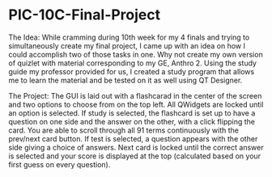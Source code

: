 # PIC-10C-Final-Project

The Idea:
While cramming during 10th week for my 4 finals and trying to simultaneously create my final project, I came up with an idea
on how I could accomplish two of those tasks in one.  Why not create my own version of quizlet with material corresponding to my GE, 
Anthro 2.  Using the study guide my professor provided for us, I created a study program that allows me to learn the material and be
tested on it as well using QT Designer.

The Project:
The GUI is laid out with a flashcarad in the center of the screen and two options to choose from on the top left.  All QWidgets are
locked until an option is selected.  If study is selected, the flashcard is set up to have a question on one side and the answer
on the other, with a click flipping the card.  You are able to scroll through all 91 terms continuously with the prev/next card button.
If test is selected, a question appears with the other side giving a choice of answers.  Next card is locked until the correct answer is
selected and your score is displayed at the top (calculated based on your first guess on every question). 
